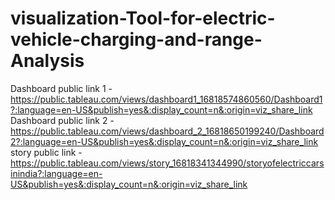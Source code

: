 # visualization-Tool-for-electric-vehicle-charging-and-range-Analysis


Dashboard public link 1 -https://public.tableau.com/views/dashboard1_16818574860560/Dashboard1?:language=en-US&publish=yes&:display_count=n&:origin=viz_share_link
Dashboard public link 2 -https://public.tableau.com/views/dashboard_2_16818650199240/Dashboard2?:language=en-US&publish=yes&:display_count=n&:origin=viz_share_link
story public link -https://public.tableau.com/views/story_16818341344990/storyofelectriccarsinindia?:language=en-US&publish=yes&:display_count=n&:origin=viz_share_link

